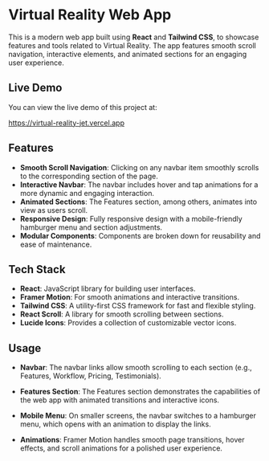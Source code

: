 # Virtual Reality Web App

This is a modern web app built using **React** and **Tailwind CSS**, to showcase features and tools related to Virtual Reality. The app features smooth scroll navigation, interactive elements, and animated sections for an engaging user experience.

## Live Demo

You can view the live demo of this project at:

https://virtual-reality-jet.vercel.app

## Features

-   **Smooth Scroll Navigation**: Clicking on any navbar item smoothly scrolls to the corresponding section of the page.
-   **Interactive Navbar**: The navbar includes hover and tap animations for a more dynamic and engaging interaction.
-   **Animated Sections**: The Features section, among others, animates into view as users scroll.
-   **Responsive Design**: Fully responsive design with a mobile-friendly hamburger menu and section adjustments.
-   **Modular Components**: Components are broken down for reusability and ease of maintenance.

## Tech Stack

-   **React**: JavaScript library for building user interfaces.
-   **Framer Motion**: For smooth animations and interactive transitions.
-   **Tailwind CSS**: A utility-first CSS framework for fast and flexible styling.
-   **React Scroll**: A library for smooth scrolling between sections.
-   **Lucide Icons**: Provides a collection of customizable vector icons.

## Usage

-   **Navbar**: The navbar links allow smooth scrolling to each section (e.g., Features, Workflow, Pricing, Testimonials).

-   **Features Section**: The Features section demonstrates the capabilities of the web app with animated transitions and interactive icons.

-   **Mobile Menu**: On smaller screens, the navbar switches to a hamburger menu, which opens with an animation to display the links.

-   **Animations**: Framer Motion handles smooth page transitions, hover effects, and scroll animations for a polished user experience.
